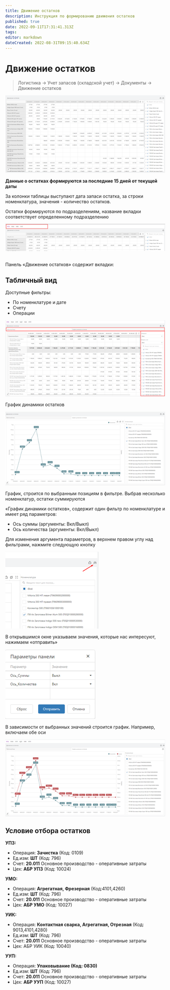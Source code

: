 ```yaml
---
title: Движение остатков
description: Инструкция по формированию движения остатков
published: true
date: 2022-09-11T17:31:41.313Z
tags: 
editor: markdown
dateCreated: 2022-08-31T09:15:40.634Z
---
```


# Движение остатков

>Логистика → Учет запасов (складской учет) → Документы → Движение остатков

![](<../../assets/image (102).png>)

**Данные о остатках формируются за последние 15 дней от текущей даты**

За колонки таблицы выступают дата запаси остатка, за строки номенклатура, значения - количество остатков.

Остатки формируются по подразделениям, название вкладки соответствует определенному подразделению

![](<../../assets/image (467).png>)


\
Панель «Движение остатков» содержит вкладки:

## Табличный вид

Доступные фильтры:

* По номенклатуре и дате
* Счету
* Операции&#x20;

![](<../../assets/image (233).png>)

График динамики остатков


![](<../../assets/image (7).png>)


График, строится по выбранным позициям в фильтре. Выбрав несколько номенклатур, остатки суммируются

«График динамики остатков», содержит один фильтр по номенклатуре и имеет ряд параметров:

* Ось суммы (аргументы: Вкл/Выкл)
* Ось количества (аргументы: Вкл/Выкл)

Для изменения аргумента параметров, в верхнем правом углу над фильтрами, нажмите следующую кнопку

![](<../../assets/image (821).png>)

В открывшимся окне указываем значения, которые нас интересуют, нажимаем «отправить»

![](<../../assets/image (813).png>)

В зависимости от выбранных значений строится график. Например, включаем обе оси

![](<../../assets/image (175).png>)

## **Условие отбора остатков**

**УПЗ:**

* Операция: **Зачистка** (Код: 0109)
* Ед.изм: **ШТ** (Код: 796)
* Счет: **20.011** Основное производство - оперативные затраты
* Цех: **АБР УПЗ** (Код: 10024)

**УМО:**

* Операция: **Агрегатная, Фрезерная** (Код:4101,4260)
* Ед.изм: **ШТ** (Код: 796)
* Счет: **20.011** Основное производство - оперативные затраты
* Цех: **АБР УМО** (Код: 10027)

**УИК:**

* Операция: **Контактная сварка, Агрегатная, Отрезная** (Код: 9013,4101,4280)
* Ед.изм: **ШТ** (Код: 796)
* Счет: **20.011** Основное производство - оперативные затраты
* Цех: АБР УИК (Код: 10040)

**УУП:**

* Операция: **Упаковывание (**Код: 0830**)**
* Ед.изм: **ШТ** (Код: 796)
* Счет: **20.011** Основное производство - оперативные затраты
* Цех: **АБР УУП** (Код: 10027)
